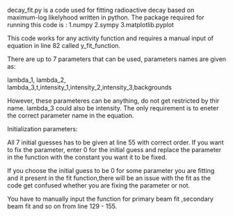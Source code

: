 


decay_fit.py is a code used for fitting radioactive decay based on maximum-log likelyhood written in python. 
The package required for running this code is :
1.numpy
2.sympy
3.matplotlib.pyplot

This code works for any activity function and requires a manual input of equation in line 82 called y_fit_function.

There are up to 7 parameters that can be used, parameters names are given as:


lambda_1, lambda_2, lambda_3,t,intensity_1,intensity_2,intensity_3,backgrounds

However, these parameteres can be anything, do not get restricted by thir name. lambda_3 could also be intensity. The only requirement is to eneter the correct parameter name in the equation.




 
Initialization parameters:

All 7 initial guesses has to be given at line 55 with correct order.
If you want to fix the parameter, enter 0 for the initial guess and replace the parameter in the function with the constant you want it to be fixed.

If you choose the initial guess to be 0 for some parameter you are fitting and it present in the fit function,there will be an issue with the fit as the code get confused whether you are fixing the parameter or not.



You have to manually input the function for primary beam fit ,secondary beam fit and so on from line 129 - 155.





 
